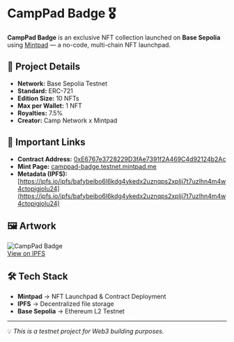 # CampPad Badge 🎖️

**CampPad Badge** is an exclusive NFT collection launched on **Base Sepolia** using [Mintpad](https://mintpad.co) — a no-code, multi-chain NFT launchpad.

## 📜 Project Details
- **Network:** Base Sepolia Testnet
- **Standard:** ERC-721
- **Edition Size:** 10 NFTs
- **Max per Wallet:** 1 NFT
- **Royalties:** 7.5%
- **Creator:** Camp Network x Mintpad

## 🔗 Important Links
- **Contract Address:** [0xE6767e3728229D3fAe7391f2A469C4d92124b2Ac](https://sepolia.basescan.org/address/0xE6767e3728229D3fAe7391f2A469C4d92124b2Ac)
- **Mint Page:** [camppad-badge.testnet.mintpad.me](https://camppad-badge.testnet.mintpad.me/)
- **Metadata (IPFS):** [https://ipfs.io/ipfs/bafybeibo6l6kdg4ykedx2uznqps2xplji7t7uzlhn4m4w4ctopjgjolu24](https://ipfs.io/ipfs/bafybeibo6l6kdg4ykedx2uznqps2xplji7t7uzlhn4m4w4ctopjgjolu24)

## 🖼 Artwork
![CampPad Badge](artwork/campad-badge.png)  
[View on IPFS](https://ipfs.io/ipfs/bafybeibo6l6kdg4ykedx2uznqps2xplji7t7uzlhn4m4w4ctopjgjolu24)

## 🛠 Tech Stack
- **Mintpad** → NFT Launchpad & Contract Deployment
- **IPFS** → Decentralized file storage
- **Base Sepolia** → Ethereum L2 Testnet

---

💡 *This is a testnet project for Web3 building purposes.*
